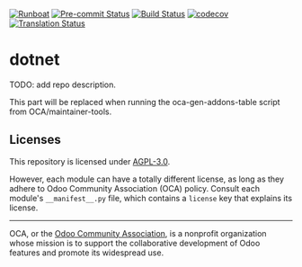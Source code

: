 
[![Runboat](https://img.shields.io/badge/runboat-Try%20me-875A7B.png)](https://runboat.odoo-community.org/builds?repo=OCA/dotnet&target_branch=15.0)
[![Pre-commit Status](https://github.com/OCA/dotnet/actions/workflows/pre-commit.yml/badge.svg?branch=15.0)](https://github.com/OCA/dotnet/actions/workflows/pre-commit.yml?query=branch%3A15.0)
[![Build Status](https://github.com/OCA/dotnet/actions/workflows/test.yml/badge.svg?branch=15.0)](https://github.com/OCA/dotnet/actions/workflows/test.yml?query=branch%3A15.0)
[![codecov](https://codecov.io/gh/OCA/dotnet/branch/15.0/graph/badge.svg)](https://codecov.io/gh/OCA/dotnet)
[![Translation Status](https://translation.odoo-community.org/widgets/dotnet-15-0/-/svg-badge.svg)](https://translation.odoo-community.org/engage/dotnet-15-0/?utm_source=widget)

<!-- /!\ do not modify above this line -->

# dotnet

TODO: add repo description.

<!-- /!\ do not modify below this line -->

<!-- prettier-ignore-start -->

[//]: # (addons)

This part will be replaced when running the oca-gen-addons-table script from OCA/maintainer-tools.

[//]: # (end addons)

<!-- prettier-ignore-end -->

## Licenses

This repository is licensed under [AGPL-3.0](LICENSE).

However, each module can have a totally different license, as long as they adhere to Odoo Community Association (OCA)
policy. Consult each module's `__manifest__.py` file, which contains a `license` key
that explains its license.

----
OCA, or the [Odoo Community Association](http://odoo-community.org/), is a nonprofit
organization whose mission is to support the collaborative development of Odoo features
and promote its widespread use.
